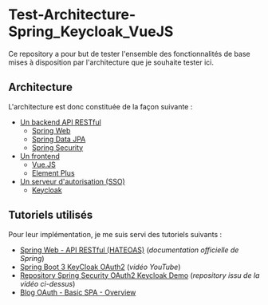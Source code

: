 # Test-Architecture-Spring_Keycloak_VueJS

Ce repository a pour but de tester l'ensemble des fonctionnalités de base mises à disposition par l'architecture que je souhaite tester ici.

## Architecture

L'architecture est donc constituée de la façon suivante :

- [Un backend API RESTful](./backend/README.md)
  - [Spring Web](https://docs.spring.io/spring-framework/reference/web/webmvc.html)
  - [Spring Data JPA](https://docs.spring.io/spring-data/jpa/reference/index.html)
  - [Spring Security](https://docs.spring.io/spring-security/reference/index.html)
- [Un frontend](./frontend/README.md)
  - [Vue.JS](https://vuejs.org/)
  - [Element Plus](https://element-plus.org)
- [Un serveur d'autorisation (SSO)](./authorization-server/README.md)
  - [Keycloak](https://www.keycloak.org/)

## Tutoriels utilisés

Pour leur implémentation, je me suis servi des tutoriels suivants :

- [Spring Web - API RESTful (HATEOAS)](https://spring.io/guides/tutorials/rest) (*documentation officielle de Spring*)
- [Spring Boot 3 KeyCloak OAuth2](https://www.youtube.com/watch?v=_0oXZKr97ro&list=PLSVW22jAG8pAXU0th247M7xPCekzeNdrH&index=10) (*vidéo YouTube*)
- [Repository Spring Security OAuth2 Keycloak Demo](https://github.com/SaiUpadhyayula/spring-security-oauth2-keycloak-demo) (*repository issu de la vidéo ci-dessus*)
- [Blog OAuth - Basic SPA - Overview](https://github.com/gary-archer/oauth.blog/blob/master/public/posts/basicspa-overview.mdx)
